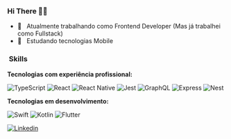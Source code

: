 <h3> Hi There 👋🏼</h3>

- 💼 &nbsp; Atualmente trabalhando como Frontend Developer (Mas já trabalhei como Fullstack)
- 🌱 &nbsp; Estudando tecnologias Mobile


<h3> &nbsp;Skills </h3>

**Tecnologias com experiência profissional:**

  ![TypeScript](https://img.shields.io/badge/-TypeScript-333333?style=flat&logo=TypeScript)
  ![React](https://img.shields.io/badge/-React-333333?style=flat&logo=react)
  ![React Native](https://img.shields.io/badge/-React%20Native-333333?style=flat&logo=react)
  ![Jest](https://img.shields.io/badge/-Jest-333333?style=flat&logo=jest)
  ![GraphQL](https://img.shields.io/badge/-GraphQL-333333?style=flat&logo=GraphQL)
  ![Express](https://img.shields.io/badge/-Express-333333?style=flat&logo=Express)
  ![Nest](https://img.shields.io/badge/-Nest-333333?style=flat&logo=NestJs)

  **Tecnologias em desenvolvimento:**
  
  ![Swift](https://img.shields.io/badge/-Swift-333333?style=flat&logo=Swift)
  ![Kotlin](https://img.shields.io/badge/-Kotlin-333333?style=flat&logo=Kotlin)
  ![Flutter](https://img.shields.io/badge/-Flutter-333333?style=flat&logo=Flutter)
  

<!-- <a href="https://github.com/alessandrapaulaf">
  <img height="180em" src="https://github-readme-stats.vercel.app/api?username=alessandrapaulaf&theme=dracula&show_icons=true" />
</a> -->


[![Linkedin](https://img.shields.io/badge/-LINKEDIN-blue?style=flat-square&logo=Linkedin&logoColor=white&link=https://www.linkedin.com/in/alessandra-de-paula1998/)](https://www.linkedin.com/in/alessandra-de-paula1998/)
